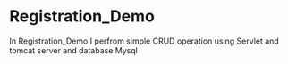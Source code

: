 # Registration_Demo
In Registration_Demo I perfrom simple CRUD operation using Servlet and tomcat server and database Mysql
